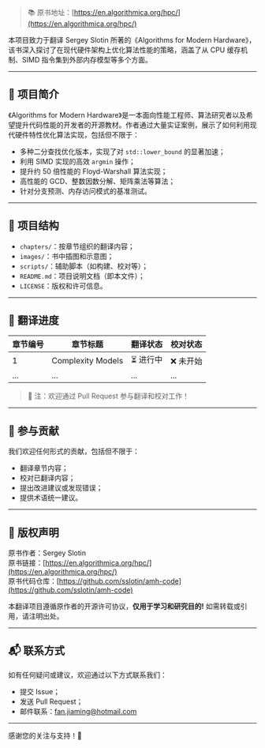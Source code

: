 > 📚 原书地址：[https://en.algorithmica.org/hpc/](https://en.algorithmica.org/hpc/)

本项目致力于翻译 Sergey Slotin 所著的《Algorithms for Modern Hardware》，该书深入探讨了在现代硬件架构上优化算法性能的策略，涵盖了从 CPU 缓存机制、SIMD 指令集到外部内存模型等多个方面。

---



## 📖 项目简介

《Algorithms for Modern Hardware》是一本面向性能工程师、算法研究者以及希望提升代码性能的开发者的开源教材。作者通过大量实证案例，展示了如何利用现代硬件特性优化算法实现，包括但不限于：

- 多种二分查找优化版本，实现了对 `std::lower_bound` 的显著加速；
- 利用 SIMD 实现的高效 `argmin` 操作；
- 提升约 50 倍性能的 Floyd-Warshall 算法实现；
- 高性能的 GCD、整数因数分解、矩阵乘法等算法；
- 针对分支预测、内存访问模式的基准测试。

---



## 📂 项目结构

- `chapters/`：按章节组织的翻译内容；
- `images/`：书中插图和示意图；
- `scripts/`：辅助脚本（如构建、校对等）；
- `README.md`：项目说明文档（即本文件）；
- `LICENSE`：版权和许可信息。

---



## 🚧 翻译进度

| 章节编号 | 章节标题               | 翻译状态 | 校对状态 |
|----------|------------------------|----------|----------|
| 1        | Complexity Models     | ⏳ 进行中 | ❌ 未开始 |
| ...      | ...                    | ...      | ...      |

> 📌 注：欢迎通过 Pull Request 参与翻译和校对工作！

---



## 🤝 参与贡献

我们欢迎任何形式的贡献，包括但不限于：

- 翻译章节内容；
- 校对已翻译内容；
- 提出改进建议或发现错误；
- 提供术语统一建议。

---



## 📄 版权声明

原书作者：Sergey Slotin  
原书链接：[https://en.algorithmica.org/hpc/](https://en.algorithmica.org/hpc/)  
原书代码仓库：[https://github.com/sslotin/amh-code](https://github.com/sslotin/amh-code)

本翻译项目遵循原作者的开源许可协议，**仅用于学习和研究目的!** 如需转载或引用，请注明出处。

---



## 📬 联系方式

如有任何疑问或建议，欢迎通过以下方式联系我们：

- 提交 Issue；
- 发送 Pull Request；
- 邮件联系：[fan.jiaming@hotmail.com](mailto:fan.jiaming@hotmail.com)

---

感谢您的关注与支持！🙏
